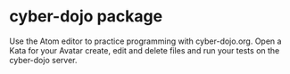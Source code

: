 # cyber-dojo package

Use the Atom editor to practice programming with cyber-dojo.org. Open a Kata
for your Avatar create, edit and delete files and run your tests on the
cyber-dojo server.
